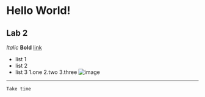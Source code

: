 # Hello World!
## Lab 2
*Italic*
**Bold**
[link](https://github.com/LebinHuang/cse15l-lab-reports/blob/main/lab.md)
* list 1
* list 2
* list 3
1.one
2.two
3.three
![image](https://user-images.githubusercontent.com/103292721/162551539-4f9b90f0-c7af-45e5-8281-c243313c4bf7.png)
---
`Take time`
